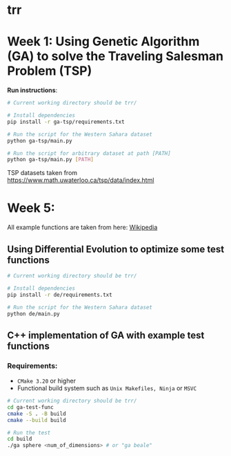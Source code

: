 # trr

# Week 1: Using Genetic Algorithm (GA) to solve the Traveling Salesman Problem (TSP)

**Run instructions**:

```sh
# Current working directory should be trr/

# Install dependencies
pip install -r ga-tsp/requirements.txt

# Run the script for the Western Sahara dataset
python ga-tsp/main.py

# Run the script for arbitrary dataset at path [PATH]
python ga-tsp/main.py [PATH]
```

TSP datasets taken from https://www.math.uwaterloo.ca/tsp/data/index.html

# Week 5: 
All example functions are taken from here: [Wikipedia](https://en.wikipedia.org/wiki/Test_functions_for_optimization)
## Using Differential Evolution to optimize some test functions

```sh
# Current working directory should be trr/

# Install dependencies
pip install -r de/requirements.txt

# Run the script for the Western Sahara dataset
python de/main.py
```
## C++ implementation of GA with example test functions

### Requirements:

* `CMake 3.20` or higher
* Functional build system such as `Unix Makefiles, Ninja` or `MSVC`

```sh
# Current working directory should be trr/
cd ga-test-func
cmake -S . -B build
cmake --build build

# Run the test
cd build
./ga sphere <num_of_dimensions> # or "ga beale"
```
